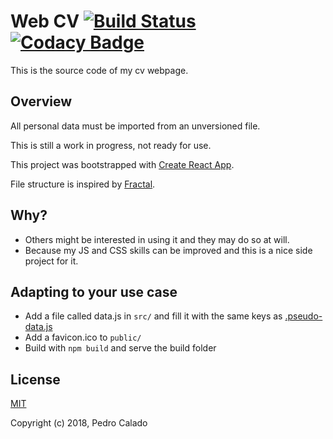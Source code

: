 # Web CV [![Build Status](https://travis-ci.org/pdcalado/webcv.svg?branch=master)](https://travis-ci.org/pdcalado/webcv) [![Codacy Badge](https://api.codacy.com/project/badge/Grade/2d321ff43b6c4047a1229f1d0dea794a)](https://www.codacy.com/app/pdcalado/webcv?utm_source=github.com&amp;utm_medium=referral&amp;utm_content=pdcalado/webcv&amp;utm_campaign=Badge_Grade)

This is the source code of my cv webpage.

## Overview

All personal data must be imported from an unversioned file.

This is still a work in progress, not ready for use.

This project was bootstrapped with [Create React App](https://github.com/facebookincubator/create-react-app).

File structure is inspired by [Fractal](https://hackernoon.com/fractal-a-react-app-structure-for-infinite-scale-4dab943092af).

## Why?

* Others might be interested in using it and they may do so at will.
* Because my JS and CSS skills can be improved and this is a nice side project for it.

## Adapting to your use case

* Add a file called data.js in `src/` and fill it with the same keys as [.pseudo-data.js](.pseudo-data.js)
* Add a favicon.ico to `public/`
* Build with `npm build` and serve the build folder

## License

[MIT](http://opensource.org/licenses/MIT)

Copyright (c) 2018, Pedro Calado

